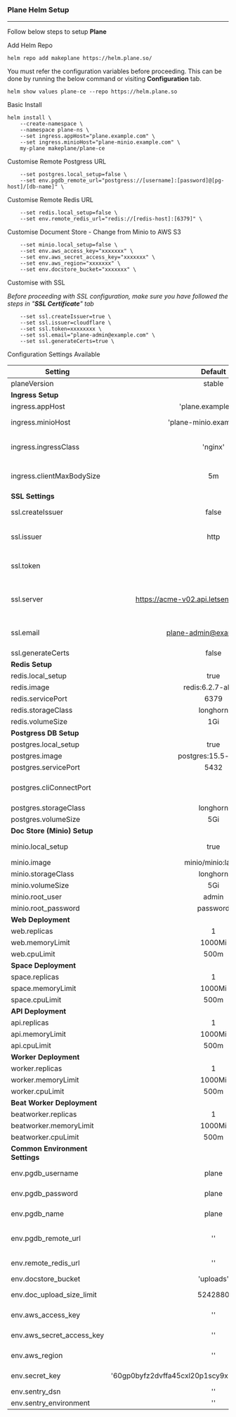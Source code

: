 ### Plane Helm Setup
---

Follow below steps to setup **Plane**

Add Helm Repo
```
helm repo add makeplane https://helm.plane.so/
```

You must refer the configuration variables before proceeding. This can be done by running the below command or visiting **Configuration** tab. 
```
helm show values plane-ce --repo https://helm.plane.so 
```


Basic Install
```
helm install \
    --create-namespace \
    --namespace plane-ns \
    --set ingress.appHost="plane.example.com" \
    --set ingress.minioHost="plane-minio.example.com" \
    my-plane makeplane/plane-ce
```

Customise Remote Postgress URL
```
    --set postgres.local_setup=false \
    --set env.pgdb_remote_url="postgress://[username]:[password]@[pg-host]/[db-name]" \
```

Customise Remote Redis URL
```
    --set redis.local_setup=false \
    --set env.remote_redis_url="redis://[redis-host]:[6379]" \
```

Customise Document Store - Change from Minio to AWS S3
```
    --set minio.local_setup=false \
    --set env.aws_access_key="xxxxxxx" \
    --set env.aws_secret_access_key="xxxxxxx" \
    --set env.aws_region="xxxxxxx" \
    --set env.docstore_bucket="xxxxxxx" \
```

Customise with SSL

_Before proceeding with SSL configuration, make sure you have followed the steps in "**SSL Certificate**" tab_
```
    --set ssl.createIssuer=true \
    --set ssl.issuer=cloudflare \
    --set ssl.token=xxxxxxxx \
    --set ssl.email="plane-admin@example.com" \
    --set ssl.generateCerts=true \

```

Configuration Settings Available

| Setting 	| Default 	| Required 	| Description 	|
|---	|:---:	|:---:	|---	|
| planeVersion 	| stable 	| Yes 	|  	|
| **Ingress Setup** 	|  	|  	|  	|
| ingress.appHost 	| 'plane.example.com' 	| Yes 	|  	|
| ingress.minioHost 	| 'plane-minio.example.com' 	|  	| (Optional) Required to open minio console interface 	|
| ingress.ingressClass 	| 'nginx' 	| Yes 	| can be any of the supported ingress controller class (eg. nginx, traefik, etc) 	|
| ingress.clientMaxBodySize 	| 5m 	| Yes 	| This is set at the ingress controller level to support max data from client. 	|
| **SSL Settings** 	|  	|  	|  	|
| ssl.createIssuer 	| false 	|  	| Set it to true to create Let's Encrypt Service based issuer 	|
| ssl.issuer 	| http 	|  	| (Yes, if createIssuer = true) Allowed - cloudflare, digitalocean, http 	|
| ssl.token 	|  	|  	| (Yes, if createIssuer = true) api token of dns provider, not required for http 	|
| ssl.server 	| https://acme-v02.api.letsencrypt.org/directory 	|  	| (Yes, if createIssuer = true)Lets Encrypt SSL Generation API.  Staging: https://acme-staging-v02.api.letsencrypt.org/directory 	|
| ssl.email 	| plane-admin@example.com 	|  	| (Yes, if createIssuer = true) Required by Let's Encrypt. Change to a valid email id 	|
| ssl.generateCerts 	| false 	|  	|  	|
| **Redis Setup** 	|  	|  	|  	|
| redis.local_setup 	| true 	|  	|  	|
| redis.image 	| redis:6.2.7-alpine 	|  	|  	|
| redis.servicePort 	| 6379 	|  	| Yes, if redis.local_setup=true 	|
| redis.storageClass 	| longhorn 	|  	| Yes, if redis.local_setup=true 	|
| redis.volumeSize 	| 1Gi 	|  	| Yes, if redis.local_setup=true 	|
| **Postgress DB Setup** 	|  	|  	|  	|
| postgres.local_setup 	| true 	|  	|  	|
| postgres.image 	| postgres:15.5-alpine 	|  	| Yes, if postgres.local_setup=true 	|
| postgres.servicePort 	| 5432 	|  	| Yes, if postgres.local_setup=true 	|
| postgres.cliConnectPort 	|  	| 	| Provide if you want to expose the NODE PORT for local connectivity 	|
| postgres.storageClass 	| longhorn 	|  	| Yes, if postgres.local_setup=true 	|
| postgres.volumeSize 	| 5Gi 	|  	| Yes, if postgres.local_setup=true 	|
| **Doc Store (Minio) Setup** 	|  	|  	|  	|
| minio.local_setup 	| true 	|  	| In case this is false, AWS-S3 will settings will be required 	|
| minio.image 	| minio/minio:latest 	|  	| Yes, if minio.local_setup=true 	|
| minio.storageClass 	| longhorn 	|  	| Yes, if minio.local_setup=true 	|
| minio.volumeSize 	| 5Gi 	|  	| Yes, if minio.local_setup=true 	|
| minio.root_user 	| admin 	|  	| Yes, if minio.local_setup=true 	|
| minio.root_password 	| password 	|  	| Yes, if minio.local_setup=true 	|
| **Web Deployment** 	|  	|  	|  	|
| web.replicas 	| 1 	| Yes 	| must be >=1 	|
| web.memoryLimit 	| 1000Mi 	|  	|  	|
| web.cpuLimit 	| 500m 	|  	|  	|
| **Space Deployment** 	|  	|  	|  	|
| space.replicas 	| 1 	| Yes 	| must be >=1 	|
| space.memoryLimit 	| 1000Mi 	|  	|  	|
| space.cpuLimit 	| 500m 	|  	|  	|
| **API Deployment** 	|  	|  	|  	|
| api.replicas 	| 1 	| Yes 	| must be >=1 	|
| api.memoryLimit 	| 1000Mi 	|  	|  	|
| api.cpuLimit 	| 500m 	|  	|  	|
| **Worker Deployment** 	|  	|  	|  	|
| worker.replicas 	| 1 	| Yes 	| must be >=1 	|
| worker.memoryLimit 	| 1000Mi 	|  	|  	|
| worker.cpuLimit 	| 500m 	|  	|  	|
| **Beat Worker Deployment** 	|  	|  	|  	|
| beatworker.replicas 	| 1 	| Yes 	| must be >=1 	|
| beatworker.memoryLimit 	| 1000Mi 	|  	|  	|
| beatworker.cpuLimit 	| 500m 	|  	|  	|
| **Common Environment Settings** 	|  	|  	|  	|
| env.pgdb_username 	| plane 	|  	|  Used for postgres.local_setup=true	|
| env.pgdb_password 	| plane 	|  	|  Used for postgres.local_setup=true	|
| env.pgdb_name 	| plane 	|  	|  Used for postgres.local_setup=true	|
| env.pgdb_remote_url 	| '' 	|  	| Provided with Postgress Remote DB URI when postgres.local_setup=false 	|
| env.remote_redis_url 	| '' 	|  	| Provided with Remote Redis URI when redis.local_setup=false 	|
| env.docstore_bucket 	| 'uploads' 	| YES 	| Minio / AWS-S3 Bucket Name 	|
| env.doc_upload_size_limit 	| 5242880 	| YES 	| Document Upload Size Limit (default to 5Mb) 	|
| env.aws_access_key 	| '' 	|  	| Required, in case minio.local_setup = false 	|
| env.aws_secret_access_key 	| '' 	|  	| Required, in case minio.local_setup = false 	|
| env.aws_region 	| '' 	|  	| Required, in case minio.local_setup = false 	|
| env.secret_key 	| '60gp0byfz2dvffa45cxl20p1scy9xbpf6d8c5y0geejgkyp1b5' 	|  	| Random secret key for data encoding during transit. 	|
| env.sentry_dsn 	| '' 	|  	| Sentry DSN for error logging 	|
| env.sentry_environment 	| '' 	|  	| Sentry Environment Name 	|
